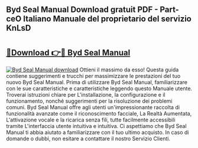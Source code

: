 ## Byd Seal Manual Download gratuit PDF - Part-ceO Italiano Manuale del proprietario del servizio KnLsD

# <h2><a href="http://dfb62z9.blite.top/?on=Byd+Seal+Manual">🔗Download 👉🔴 Byd Seal Manual</a></h2>

[![Byd Seal Manual download](https://i.imgur.com/lujVjoI.png)](http://dfb62z9.blite.top/?on=Byd+Seal+Manual)
Ottieni il massimo da esso! Questa guida contiene suggerimenti e trucchi per massimizzare le prestazioni del tuo nuovo Byd Seal Manual. Prima di utilizzare Byd Seal Manual, familiarizzare con le sue caratteristiche e caratteristiche leggendo questo Manuale utente. Troverai istruzioni chiare per L'installazione, la configurazione e il funzionamento, nonché suggerimenti per la risoluzione dei problemi comuni. Byd Seal Manual offre agli utenti un'impressionante raccolta di funzionalità avanzate come il riconoscimento facciale, La Realtà Aumentata, L'attivazione vocale e la ricarica senza fili, tutte facilmente accessibili tramite L'interfaccia utente intuitiva e intuitiva. Ci aspettiamo che Byd Seal Manual ti abbia aiutato a familiarizzare con il tuo ultimo acquisto. In caso di domande o dubbi, non esitare a contattare il nostro Servizio Clienti.
